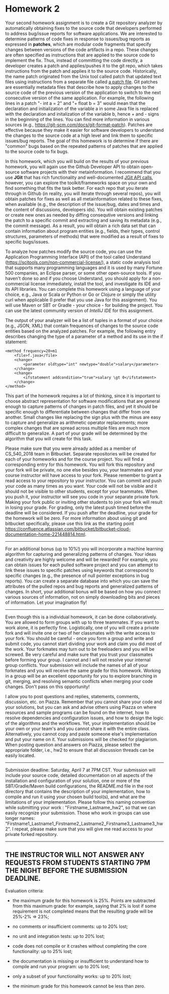 # Homework 2

Your second homework assignment is to create a Git repository analyzer by automatically obtaining fixes to the source code that developers performed to address bug/issue reports for software applications. We are interested to determine patterns of code fixes in response to issues/bug reports as expressed in **patches**, which are modular code fragments that specify changes between versions of the code artifacts in a repo. These changes are often specified as instructions that are applied to the source code to implement the fix. Thus, instead of committing the code directly, a developer creates a patch and  applies/pushes it to the git repo, which takes instructions from the patch and applies it to the source code. Historically, the name patch originated from the Unix tool called patch that updated text files using instructions from a separate file called [a patch file](https://en.wikipedia.org/wiki/Patch_%28Unix%29). Git patches are essentially metadata files that describe how to apply changes to the source code of the previous version of the application to switch to the next consecutive version of the same application. For example, the following lines in a patch "- int a = 2" and "+ float b = 3" would mean that the declaration and initialization of the variable a in some Java file is replaced with the declaration and initalization of the variable b, hence + and - signs in the beginning of the lines. You can find more information in various sources (e.g., https://git-scm.com/docs/git-format-patch). Patches are effective because they make it easier for software developers to understand the changes to the source code at a high level and link them to specific issues/bug reports. The goal of this homework is to determine if there are "common" bugs based on the repeated patterns of patches that are applied to the source code to fix bugs.

In this homework, which you will build on the results of your previous homework, you will again use the Github Developer API to obtain open-source software projects with their metainformation. I recommend that you use **JGit** that has rich functionality and well-documented [JGit API calls](https://www.eclipse.org/jgit/), however, you can explore the toolkit/frameworks space on your own and find something that fits the task better. For each repo that you iterate through in Github (in reality, you will iterate through several repos), you will obtain patches for fixes as well as all metainformation related to these fixes, when available (e.g., the description of the issue/bug, dates and times and the content of discussions, developers ids). You will obtain existing patches or create new ones as needed by diffing consequtive versions and linking the patch to a specific commit and extracting and saving its metadata (e.g., the commit message). As a result, you will obtain a rich data set that can contain information about program entities (e.g., fields, their types, control structures, parameters of methods) that were modified as a result of fixes to specific bugs/issues.

To analyze how patches modify the source code, you can use the Application Programming Interface (API) of the tool called Understand (https://scitools.com/non-commercial-license/), a static code analysis tool that supports many programming languages and it is used by many Fortune 500 companies, an Eclipse parser, or some other open-source tools. If you haven't done so and if you choose Understand, you should apply for a non-commercial license immediately, install the tool, and investigate its IDE and its API libraries. You can complete this homework using a language of your choice, e.g., Java or Scala or Python or Go or Clojure or simply the utility curl when applicable (I prefer that you use Java for this assignment). You will use Maven or SBT or Gradle - your choice - for building the project. You can use the latest community version of *IntelliJ IDE* for this assignment.

The output of your analyzer will be a list of tuples in a format of your choice (e.g., JSON, XML) that contain frequences of changes to the source code entities based on the analyzed patches. For example, the following entry describes changing the type of a parameter of a method and its use in the if statement: 
```
<method frequency=20>m1
	<file>f.java</file>
	<change>
		<parameter oldtype="int" newtype="double">salary</parameter>
	</change>
	<change>
		<ifstatement addcondition="true">salary \gt 0</ifstatement>
	</change>
</method>
```

This part of the homework requires a lot of thinking, since it is important to choose abstract representation for software modifications that are general enough to capture patterns of changes in patch files, and yet it should be specific enough to differentiate between changes that differ from one another. Small changes like replacing the sign plus with the minus are easy to capture and generalize as arithmetic operator replacements; more complex changes that are spread across multiple files are much more difficult to generalize. A part of your grade will be determined by the algorithm that you will create for this task.

Please make sure that you were already added as a member of CS_540_2018 team in Bitbucket. Separate repositories will be created for each of your homeworks and for the course project. You will find a corresponding entry for this homework. You will fork this repository and your fork will be private, no one else besides you, your teammates and your course instructor will have access to your fork. Please remember to grant a read access to your repository to your instructor. You can commit and push your code as many times as you want. Your code will not be visible and it should not be visible to other students, except for your teammates. When you push it, your instructor will see you code in your separate private fork. Making your fork public or inviting other students to join your fork will result in losing your grade. For grading, only the latest push timed before the deadline will be considered. If you push after the deadline, your grade for the homework will be zero. For more information about using git and bitbucket specifically, please use this link as the starting point https://confluence.atlassian.com/bitbucket/bitbucket-cloud-documentation-home-221448814.html.

------

For an additional bonus (up to 10%!) you will incorporate a machine learning algorithm for capturing and generalizing patterns of changes. Your ideas and creativity are highly welcome and will be rewarded! For example, you can obtain issues for each pulled software project and you can attempt to link these issues to specific patches using keywords that correspond to specific changes (e.g., the presence of null pointer exceptions in bug reports). You can create a separate database into which you can save the attributes of the pulled repos and bug reports and generalized patterns of changes. In short, your additional bonus will be based on how you connect various sources of information, not on simply downloading bits and pieces of information. Let your imagination fly!

------

Even though this is a individual homework, it can be done collaboratively. You are allowed to form groups with up to three teammates. If you want to work alone, it is perfectly fine. Logistically, one of you will create a private fork and will invite one or two of her classmates with the write access to your fork. You should be careful - once you form a group and write and submit code, you cannot start dividing your work and claim you did most of the work. Your forkmates may turn out to be freeloaders and you will be screwed. Be very careful and make sure that you trust your classmates before forming your group. I cannot and I will not resolve your internal group conflicts. Your submission will include the names of all of your forkmates and you will receive the same grade for this homework. Working in a group will be an excellent opportunity for you to explore branching in git, merging, and resolving semantic conflicts when merging your code changes. Don't pass on this opportunity!

I allow you to post questions and replies, statements, comments, discussion, etc. on Piazza. Remember that you cannot share your code and your solutions, but you can ask and advise others using Piazza on where resources and sample programs can be found on the internet, how to resolve dependencies and configuration issues, and how to design the logic of the algorithms and the workflows. Yet, your implementation should be your own or your team's and you cannot share it with the entire class. Alternatively, you cannot copy and paste someone else's implementation and put your name on it. Your submissions will be checked for plagiarism. When posting question and answers on Piazza, please select the appropriate folder, i.e., hw2 to ensure that all discussion threads can be easily located.

------

Submission deadline: Saturday, April 7 at 7PM CST. Your submission will include your source code, detailed documentation on all aspects of the installation and configuration of your solution, one or more of the SBT/Gradle/Maven build configurations, the README.md file in the root directory that contains the description of your implementation, how to compile and run it using your chosen build tool(s), and what are the limitations of your implementation. Please follow this naming convention while submitting your work : "Firstname_Lastname_hw2", so that we can easily recognize your submission. Those who work in groups can use longer names: "Firstname1_Lastname1_Firstname2_Lastname2_Firstname3_Lastname3_hw2". I repeat, please make sure that you will give me read access to your private forked repository.

------
THE INSTRUCTOR WILL NOT ANSWER ANY REQUESTS FROM STUDENTS STARTING 7PM THE NIGHT BEFORE THE SUBMISSION DEADLINE.
------

Evaluation criteria:
* the maximum grade for this homework is 25%. Points are subtracted from this maximum grade: for example, saying that 2% is lost if some requirement is not completed means that the resulting grade will be 25%-2% => 23%;

* no comments or insufficient comments: up to 20% lost;

* no unit and integration tests: up to 20% lost;

* code does not compile or it crashes without completing the core functionality: up to 25% lost;

* the documentation is missing or insufficient to understand how to compile and run your program: up to 20% lost;

* only a subset of your functionality works: up to 20% lost;

* the minimum grade for this homework cannot be less than zero.
